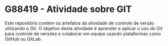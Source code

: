 # G88419 - Atividade sobre GIT

Este repositório contém os artefatos da atividade de controle de versão utilizando o Git. O objetivo desta atividade é aprender e aplicar o uso do Git para controle de versões e colaborar em equipe usando plataformas como GitHub ou GitLab.

